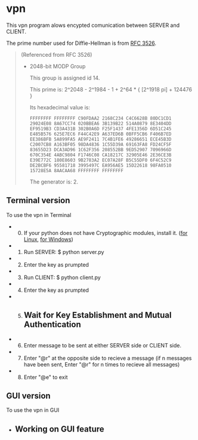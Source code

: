 # vpn

This vpn program alows encypted comunication between SERVER and CLIENT.

The prime number used for Diffie-Hellman is from [RFC 3526](https://www.ietf.org/rfc/rfc3526.txt).
> (Referenced from RFC 3526)
> 
> * 2048-bit MODP Group
> 
>    This group is assigned id 14.
> 
>    This prime is: 2^2048 - 2^1984 - 1 + 2^64 * { [2^1918 pi] + 124476 }
> 
>    Its hexadecimal value is:
> 
>       FFFFFFFF FFFFFFFF C90FDAA2 2168C234 C4C6628B 80DC1CD1
>       29024E08 8A67CC74 020BBEA6 3B139B22 514A0879 8E3404DD
>       EF9519B3 CD3A431B 302B0A6D F25F1437 4FE1356D 6D51C245
>       E485B576 625E7EC6 F44C42E9 A637ED6B 0BFF5CB6 F406B7ED
>       EE386BFB 5A899FA5 AE9F2411 7C4B1FE6 49286651 ECE45B3D
>       C2007CB8 A163BF05 98DA4836 1C55D39A 69163FA8 FD24CF5F
>       83655D23 DCA3AD96 1C62F356 208552BB 9ED52907 7096966D
>       670C354E 4ABC9804 F1746C08 CA18217C 32905E46 2E36CE3B
>       E39E772C 180E8603 9B2783A2 EC07A28F B5C55DF0 6F4C52C9
>       DE2BCBF6 95581718 3995497C EA956AE5 15D22618 98FA0510
>       15728E5A 8AACAA68 FFFFFFFF FFFFFFFF
> 
>    The generator is: 2.

## Terminal version
To use the vpn in Terminal
* 0. If your python does not have Cryptographic modules, install it. ([for Linux](https://pypi.python.org/pypi/pycrypto), [for Windows](http://www.voidspace.org.uk/python/modules.shtml#pycrypto))
* 1. Run SERVER: $ python server.py
* 2. Enter the key as prumpted
* 3. Run CLIENT: $ python client.py
* 4. Enter the key as prumpted
* 5. ## Wait for Key Establishment and Mutual Authentication ##
* 6. Enter message to be sent at either SERVER side or CLIENT side.
* 7. Enter "@r" at the opposite side to recieve a message (if n messages have been sent, Enter "@r" for n times to recieve all messages)
* 8. Enter "@e" to exit

## GUI version
To use the vpn in GUI
* ## Working on GUI feature ##
